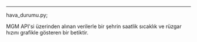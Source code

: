 -----
<p>hava_durumu.py;</p>
<p>MGM API'si üzerinden alınan verilerle bir şehrin saatlik sıcaklık ve rüzgar hızını grafikle gösteren bir betiktir.</p>
